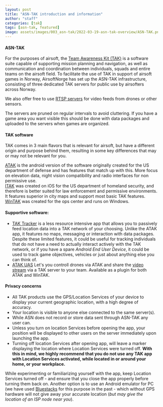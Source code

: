 ```yaml
---
layout: post
title: "ASN-TAK introduction and information"
author: "staff"
categories: [tak]
tags: [asn-tak, featured]
image: assets/images/003_asn-tak/2022-03-19-asn-tak-overview/ASN-TAK.png
---
```


#### ASN-TAK
For the purposes of airsoft, the <a href="https://en.wikipedia.org/wiki/Android_Team_Awareness_Kit" target="_blank">Team Awareness Kit (TAK)</a> is a software suite capable of supporting mission planning and navigation, as well as communication and coordination between individuals, squads and entire teams on the airsoft field.
To facilitate the use of TAK in support of airsoft games in Norway, AirsoftNorge has set up the ASN-TAK infrastructure, consisting of three dedicated TAK servers for public use by airsofters across Norway. 

We also offer free to use [RTSP servers](https://airsoftnorge.com/rtps-asn/) for video feeds from drones or other sensors.

The servers are pruned on regular intervals to avoid cluttering. If you have a game area you want visible this should be done with data packages and uploaded to the servers when games are organized.

#### TAK software
TAK comes in 3 main flavors that is relevant for airsoft, but have a different origin and purpose behind them, resulting in some key differences that may or may not be relevant for you.

<i class="fa-brands fa-android"></i> [ATAK](/atak-setup) is the android version of the software originally created for the US department of defense and has features that match up with this. More focus on elevation data, night vision compatibility and radio interfaces for non permissive use. </br>
<i class="fa-brands fa-apple"></i> [ITAK](/itak-setup) was created on iOS for the US department of homeland security, and therefore is better suited for law enforcement and permissive environments. It features superior in city maps and support most basic TAK features. </br>
<i class="fa-brands fa-windows"></i> [WinTAK](/wintak-setup) was created for the ops center and runs on Windows. </br>


#### Supportive software:

* [TAK Tracker](https://play.google.com/store/apps/details?id=gov.tak.taktracker&hl=en&gl=US) is a less resource intensive app that allows you to passively feed location data into a TAK network of your choosing. Unlike the ATAK app, it features no maps, messaging or interaction with data packages. Despite these limited features, it could be useful for tracking individuals that do not have a need to actually interact actively with the TAK network, or if you have a spare *Android End User Device*, it could be used to track game objectives, vehicles or just about anything else you can think of.
* [ATAK UAS](https://tak.gov/plugins/uas-tool) Let's you controll drones via ATAK and share the [video stream](https://airsoftnorge.com/rtps-asn/) via a TAK server to your team. Available as a plugin for both ATAK and WinTAK.


#### Privacy concerns
* All TAK products use the GPS/Location Services of your device to display your current geographic location, with a high degree of accuracy.
* Your location is visible to anyone else connected to the same server(s).
* While ASN does not record or store data sent through ASN-TAK any user can.
* Unless you turn on location Services before opening the app, your position will be displayed to other users on the server immediately upon launching the app.
* Turning off location Services after opening app, will leave a marker displaying the location where Location Services were turned off.
**With this in mind, we highly recommend that you do not use any TAK app with Location Services activated, while located in or around your home, or your workplace.**<br>

While experimenting or familiarizing yourself with the app, keep Location Services turned off - and ensure that you close the app properly before turning them back on.
Another option is to use an Android emulator for PC (we have used <a href="https://www.bluestacks.com" target="_blank">Bluestacks</a> for this purpose in the past - which without GPS hardware will not give away your accurate location (*but may give the location of an ISP node near you*).
